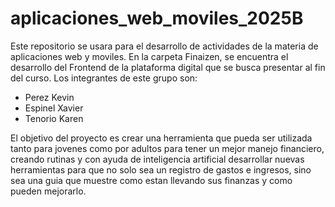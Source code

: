 # aplicaciones_web_moviles_2025B
Este repositorio se usara para el desarrollo de actividades de la materia de aplicaciones web y moviles.
En la carpeta Finaizen, se encuentra el desarrollo del Frontend de la plataforma digital que se busca presentar al fin del curso.
Los integrantes de este grupo son:
- Perez Kevin
- Espinel Xavier
- Tenorio Karen

El objetivo del proyecto es crear una herramienta que pueda ser utilizada tanto para jovenes como por adultos para tener un mejor manejo financiero, creando rutinas y con ayuda de inteligencia artificial desarrollar nuevas herramientas para que no solo sea un registro de gastos e ingresos, sino sea una guia que muestre como estan llevando sus finanzas y como pueden mejorarlo.

